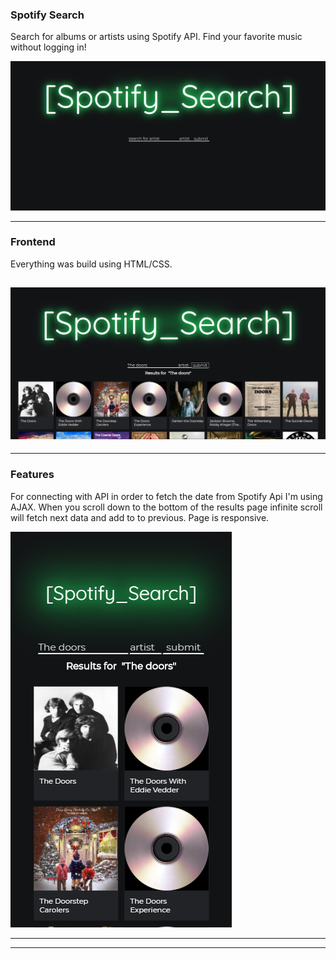 ### Spotify Search

Search for albums or artists using Spotify API. Find your favorite music without logging in!

![img](./images_readme/1.png)

---

### Frontend

Everything was build using HTML/CSS.

## ![img](./images_readme/2.png)

---

### Features

For connecting with API in order to fetch the date from Spotify Api I'm using AJAX.
When you scroll down to the bottom of the results page infinite scroll will fetch next data and add to to previous. Page is responsive.

![img](./images_readme/3.png)

---

---
